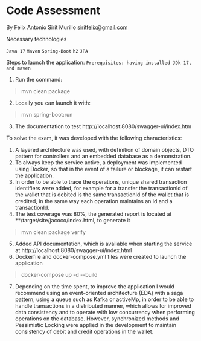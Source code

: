 # Code Assessment

By Felix Antonio Sirit Murillo siritfelix@gmail.com

Necessary technologies

`Java 17` `Maven` `Spring-Boot` `h2` `JPA`

Steps to launch the application:
    `Prerequisites: having installed JDk 17, and maven`
1) Run the command:
> mvn clean package
2) Locally you can launch it with:
> mvn spring-boot:run
3) The documentation to test http://localhost:8080/swagger-ui/index.htm

To solve the exam, it was developed with the following characteristics:

1) A layered architecture was used, with definition of domain objects, DTO pattern for controllers and an embedded database as a demonstration.
2) To always keep the service active, a deployment was implemented using Docker, so that in the event of a failure or blockage, it can restart the application.
3) In order to be able to trace the operations, unique shared transaction identifiers were added, for example for a transfer the transactionId of the wallet that is debited is the same transactionId of the wallet that is credited, in the same way each operation maintains an id and a transactionId.
4) The test coverage was 80%, the generated report is located at **/target/site/jacoco/index.html, to generate it
> mvn clean package verify
5) Added API documentation, which is available when starting the service at http://localhost:8080/swagger-ui/index.html
6) Dockerfile and docker-compose.yml files were created to launch the application
> docker-compose up -d --build

7) Depending on the time spent, to improve the application I would recommend using an event-oriented architecture (EDA) with a saga pattern, using a queue such as Kafka or activeMp, in order to be able to handle transactions in a distributed manner, which allows for improved data consistency and to operate with low concurrency when performing operations on the database. However, synchronized methods and Pessimistic Locking were applied in the development to maintain consistency of debit and credit operations in the wallet.
